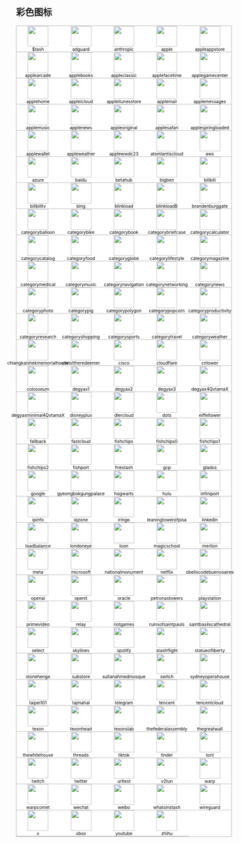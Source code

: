 <style>
.container {
  display: grid;
  grid-template-columns: repeat(5, 20%);
  place-items: center;
  border: 1px solid #b8b8b8;
}
.container img {
  width: 48px;
}
.container div {
  width: 100%;
  display: flex;
  flex-direction: column;
  align-items: center;
  font-size: 0.64rem;
  border-bottom: 1px solid #b8b8b8;
}
.light {
  background-color: rgb(255, 255, 255);
  color: black;
}
.dark {
  background-color: rgb(40, 42, 54);
  color: white;
}
</style>

## 彩色图标

<div class="container light">
  <div><img src="https://fastly.jsdelivr.net/gh/shindgewongxj/WHATSINStash@master/icon/$tash.png"/><span>$tash</span></div>
  <div><img src="https://fastly.jsdelivr.net/gh/shindgewongxj/WHATSINStash@master/icon/adguard.png"/><span>adguard</span></div>
  <div><img src="https://fastly.jsdelivr.net/gh/shindgewongxj/WHATSINStash@master/icon/anthropic.png"/><span>anthropic</span></div>
  <div><img src="https://fastly.jsdelivr.net/gh/shindgewongxj/WHATSINStash@master/icon/apple.png"/><span>apple</span></div>
  <div><img src="https://fastly.jsdelivr.net/gh/shindgewongxj/WHATSINStash@master/icon/appleappstore.png"/><span>appleappstore</span></div>
  <div><img src="https://fastly.jsdelivr.net/gh/shindgewongxj/WHATSINStash@master/icon/applearcade.png"/><span>applearcade</span></div>
  <div><img src="https://fastly.jsdelivr.net/gh/shindgewongxj/WHATSINStash@master/icon/applebooks.png"/><span>applebooks</span></div>
  <div><img src="https://fastly.jsdelivr.net/gh/shindgewongxj/WHATSINStash@master/icon/appleclassic.png"/><span>appleclassic</span></div>
  <div><img src="https://fastly.jsdelivr.net/gh/shindgewongxj/WHATSINStash@master/icon/applefacetime.png"/><span>applefacetime</span></div>
  <div><img src="https://fastly.jsdelivr.net/gh/shindgewongxj/WHATSINStash@master/icon/applegamecenter.png"/><span>applegamecenter</span></div>
  <div><img src="https://fastly.jsdelivr.net/gh/shindgewongxj/WHATSINStash@master/icon/applehome.png"/><span>applehome</span></div>
  <div><img src="https://fastly.jsdelivr.net/gh/shindgewongxj/WHATSINStash@master/icon/appleicloud.png"/><span>appleicloud</span></div>
  <div><img src="https://fastly.jsdelivr.net/gh/shindgewongxj/WHATSINStash@master/icon/appleitunesstore.png"/><span>appleitunesstore</span></div>
  <div><img src="https://fastly.jsdelivr.net/gh/shindgewongxj/WHATSINStash@master/icon/applemail.png"/><span>applemail</span></div>
  <div><img src="https://fastly.jsdelivr.net/gh/shindgewongxj/WHATSINStash@master/icon/applemessages.png"/><span>applemessages</span></div>
  <div><img src="https://fastly.jsdelivr.net/gh/shindgewongxj/WHATSINStash@master/icon/applemusic.png"/><span>applemusic</span></div>
  <div><img src="https://fastly.jsdelivr.net/gh/shindgewongxj/WHATSINStash@master/icon/applenews.png"/><span>applenews</span></div>
  <div><img src="https://fastly.jsdelivr.net/gh/shindgewongxj/WHATSINStash@master/icon/appleoriginal.png"/><span>appleoriginal</span></div>
  <div><img src="https://fastly.jsdelivr.net/gh/shindgewongxj/WHATSINStash@master/icon/applesafari.png"/><span>applesafari</span></div>
  <div><img src="https://fastly.jsdelivr.net/gh/shindgewongxj/WHATSINStash@master/icon/applespringloaded.png"/><span>applespringloaded</span></div>
  <div><img src="https://fastly.jsdelivr.net/gh/shindgewongxj/WHATSINStash@master/icon/applewallet.png"/><span>applewallet</span></div>
  <div><img src="https://fastly.jsdelivr.net/gh/shindgewongxj/WHATSINStash@master/icon/appleweather.png"/><span>appleweather</span></div>
  <div><img src="https://fastly.jsdelivr.net/gh/shindgewongxj/WHATSINStash@master/icon/applewwdc23.png"/><span>applewwdc23</span></div>
  <div><img src="https://fastly.jsdelivr.net/gh/shindgewongxj/WHATSINStash@master/icon/atomlantiscloud.png"/><span>atomlantiscloud</span></div>
  <div><img src="https://fastly.jsdelivr.net/gh/shindgewongxj/WHATSINStash@master/icon/aws.png"/><span>aws</span></div>
  <div><img src="https://fastly.jsdelivr.net/gh/shindgewongxj/WHATSINStash@master/icon/azure.png"/><span>azure</span></div>
  <div><img src="https://fastly.jsdelivr.net/gh/shindgewongxj/WHATSINStash@master/icon/baidu.png"/><span>baidu</span></div>
  <div><img src="https://fastly.jsdelivr.net/gh/shindgewongxj/WHATSINStash@master/icon/betahub.png"/><span>betahub</span></div>
  <div><img src="https://fastly.jsdelivr.net/gh/shindgewongxj/WHATSINStash@master/icon/bigben.png"/><span>bigben</span></div>
  <div><img src="https://fastly.jsdelivr.net/gh/shindgewongxj/WHATSINStash@master/icon/bilibili.png"/><span>bilibili</span></div>
  <div><img src="https://fastly.jsdelivr.net/gh/shindgewongxj/WHATSINStash@master/icon/bilibilitv.png"/><span>bilibilitv</span></div>
  <div><img src="https://fastly.jsdelivr.net/gh/shindgewongxj/WHATSINStash@master/icon/bing.png"/><span>bing</span></div>
  <div><img src="https://fastly.jsdelivr.net/gh/shindgewongxj/WHATSINStash@master/icon/blinkload.png"/><span>blinkload</span></div>
  <div><img src="https://fastly.jsdelivr.net/gh/shindgewongxj/WHATSINStash@master/icon/blinkloadB.png"/><span>blinkloadB</span></div>
  <div><img src="https://fastly.jsdelivr.net/gh/shindgewongxj/WHATSINStash@master/icon/brandenburggate.png"/><span>brandenburggate</span></div>
  <div><img src="https://fastly.jsdelivr.net/gh/shindgewongxj/WHATSINStash@master/icon/categoryballoon.png"/><span>categoryballoon</span></div>
  <div><img src="https://fastly.jsdelivr.net/gh/shindgewongxj/WHATSINStash@master/icon/categorybike.png"/><span>categorybike</span></div>
  <div><img src="https://fastly.jsdelivr.net/gh/shindgewongxj/WHATSINStash@master/icon/categorybook.png"/><span>categorybook</span></div>
  <div><img src="https://fastly.jsdelivr.net/gh/shindgewongxj/WHATSINStash@master/icon/categorybriefcase.png"/><span>categorybriefcase</span></div>
  <div><img src="https://fastly.jsdelivr.net/gh/shindgewongxj/WHATSINStash@master/icon/categorycalculator.png"/><span>categorycalculator</span></div>
  <div><img src="https://fastly.jsdelivr.net/gh/shindgewongxj/WHATSINStash@master/icon/categorycatalog.png"/><span>categorycatalog</span></div>
  <div><img src="https://fastly.jsdelivr.net/gh/shindgewongxj/WHATSINStash@master/icon/categoryfood.png"/><span>categoryfood</span></div>
  <div><img src="https://fastly.jsdelivr.net/gh/shindgewongxj/WHATSINStash@master/icon/categoryglobe.png"/><span>categoryglobe</span></div>
  <div><img src="https://fastly.jsdelivr.net/gh/shindgewongxj/WHATSINStash@master/icon/categorylifestyle.png"/><span>categorylifestyle</span></div>
  <div><img src="https://fastly.jsdelivr.net/gh/shindgewongxj/WHATSINStash@master/icon/categorymagazine.png"/><span>categorymagazine</span></div>
  <div><img src="https://fastly.jsdelivr.net/gh/shindgewongxj/WHATSINStash@master/icon/categorymedical.png"/><span>categorymedical</span></div>
  <div><img src="https://fastly.jsdelivr.net/gh/shindgewongxj/WHATSINStash@master/icon/categorymusic.png"/><span>categorymusic</span></div>
  <div><img src="https://fastly.jsdelivr.net/gh/shindgewongxj/WHATSINStash@master/icon/categorynavigation.png"/><span>categorynavigation</span></div>
  <div><img src="https://fastly.jsdelivr.net/gh/shindgewongxj/WHATSINStash@master/icon/categorynetworking.png"/><span>categorynetworking</span></div>
  <div><img src="https://fastly.jsdelivr.net/gh/shindgewongxj/WHATSINStash@master/icon/categorynews.png"/><span>categorynews</span></div>
  <div><img src="https://fastly.jsdelivr.net/gh/shindgewongxj/WHATSINStash@master/icon/categoryphoto.png"/><span>categoryphoto</span></div>
  <div><img src="https://fastly.jsdelivr.net/gh/shindgewongxj/WHATSINStash@master/icon/categorypig.png"/><span>categorypig</span></div>
  <div><img src="https://fastly.jsdelivr.net/gh/shindgewongxj/WHATSINStash@master/icon/categorypolygon.png"/><span>categorypolygon</span></div>
  <div><img src="https://fastly.jsdelivr.net/gh/shindgewongxj/WHATSINStash@master/icon/categorypopcorn.png"/><span>categorypopcorn</span></div>
  <div><img src="https://fastly.jsdelivr.net/gh/shindgewongxj/WHATSINStash@master/icon/categoryproductivity.png"/><span>categoryproductivity</span></div>
  <div><img src="https://fastly.jsdelivr.net/gh/shindgewongxj/WHATSINStash@master/icon/categoryresearch.png"/><span>categoryresearch</span></div>
  <div><img src="https://fastly.jsdelivr.net/gh/shindgewongxj/WHATSINStash@master/icon/categoryshopping.png"/><span>categoryshopping</span></div>
  <div><img src="https://fastly.jsdelivr.net/gh/shindgewongxj/WHATSINStash@master/icon/categorysports.png"/><span>categorysports</span></div>
  <div><img src="https://fastly.jsdelivr.net/gh/shindgewongxj/WHATSINStash@master/icon/categorytravel.png"/><span>categorytravel</span></div>
  <div><img src="https://fastly.jsdelivr.net/gh/shindgewongxj/WHATSINStash@master/icon/categoryweather.png"/><span>categoryweather</span></div>
  <div><img src="https://fastly.jsdelivr.net/gh/shindgewongxj/WHATSINStash@master/icon/chiangkaishekmemorialhouse.png"/><span>chiangkaishekmemorialhouse</span></div>
  <div><img src="https://fastly.jsdelivr.net/gh/shindgewongxj/WHATSINStash@master/icon/christtheredeemer.png"/><span>christtheredeemer</span></div>
  <div><img src="https://fastly.jsdelivr.net/gh/shindgewongxj/WHATSINStash@master/icon/cisco.png"/><span>cisco</span></div>
  <div><img src="https://fastly.jsdelivr.net/gh/shindgewongxj/WHATSINStash@master/icon/cloudflare.png"/><span>cloudflare</span></div>
  <div><img src="https://fastly.jsdelivr.net/gh/shindgewongxj/WHATSINStash@master/icon/cntower.png"/><span>cntower</span></div>
  <div><img src="https://fastly.jsdelivr.net/gh/shindgewongxj/WHATSINStash@master/icon/colosseum.png"/><span>colosseum</span></div>
  <div><img src="https://fastly.jsdelivr.net/gh/shindgewongxj/WHATSINStash@master/icon/degyax1.png"/><span>degyax1</span></div>
  <div><img src="https://fastly.jsdelivr.net/gh/shindgewongxj/WHATSINStash@master/icon/degyax2.png"/><span>degyax2</span></div>
  <div><img src="https://fastly.jsdelivr.net/gh/shindgewongxj/WHATSINStash@master/icon/degyax3.png"/><span>degyax3</span></div>
  <div><img src="https://fastly.jsdelivr.net/gh/shindgewongxj/WHATSINStash@master/icon/degyax4QvtamaX.png"/><span>degyax4QvtamaX</span></div>
  <div><img src="https://fastly.jsdelivr.net/gh/shindgewongxj/WHATSINStash@master/icon/degyaxminimal4QvtamaX.png"/><span>degyaxminimal4QvtamaX</span></div>
  <div><img src="https://fastly.jsdelivr.net/gh/shindgewongxj/WHATSINStash@master/icon/disneyplus.png"/><span>disneyplus</span></div>
  <div><img src="https://fastly.jsdelivr.net/gh/shindgewongxj/WHATSINStash@master/icon/dlercloud.png"/><span>dlercloud</span></div>
  <div><img src="https://fastly.jsdelivr.net/gh/shindgewongxj/WHATSINStash@master/icon/dots.png"/><span>dots</span></div>
  <div><img src="https://fastly.jsdelivr.net/gh/shindgewongxj/WHATSINStash@master/icon/eiffeltower.png"/><span>eiffeltower</span></div>
  <div><img src="https://fastly.jsdelivr.net/gh/shindgewongxj/WHATSINStash@master/icon/fallback.png"/><span>fallback</span></div>
  <div><img src="https://fastly.jsdelivr.net/gh/shindgewongxj/WHATSINStash@master/icon/fastcloud.png"/><span>fastcloud</span></div>
  <div><img src="https://fastly.jsdelivr.net/gh/shindgewongxj/WHATSINStash@master/icon/fishchips.png"/><span>fishchips</span></div>
  <div><img src="https://fastly.jsdelivr.net/gh/shindgewongxj/WHATSINStash@master/icon/fishchips0.png"/><span>fishchips0</span></div>
  <div><img src="https://fastly.jsdelivr.net/gh/shindgewongxj/WHATSINStash@master/icon/fishchips1.png"/><span>fishchips1</span></div>
  <div><img src="https://fastly.jsdelivr.net/gh/shindgewongxj/WHATSINStash@master/icon/fishchips2.png"/><span>fishchips2</span></div>
  <div><img src="https://fastly.jsdelivr.net/gh/shindgewongxj/WHATSINStash@master/icon/fishport.png"/><span>fishport</span></div>
  <div><img src="https://fastly.jsdelivr.net/gh/shindgewongxj/WHATSINStash@master/icon/friestash.png"/><span>friestash</span></div>
  <div><img src="https://fastly.jsdelivr.net/gh/shindgewongxj/WHATSINStash@master/icon/gcp.png"/><span>gcp</span></div>
  <div><img src="https://fastly.jsdelivr.net/gh/shindgewongxj/WHATSINStash@master/icon/glados.png"/><span>glados</span></div>
  <div><img src="https://fastly.jsdelivr.net/gh/shindgewongxj/WHATSINStash@master/icon/google.png"/><span>google</span></div>
  <div><img src="https://fastly.jsdelivr.net/gh/shindgewongxj/WHATSINStash@master/icon/gyeongbokgungpalace.png"/><span>gyeongbokgungpalace</span></div>
  <div><img src="https://fastly.jsdelivr.net/gh/shindgewongxj/WHATSINStash@master/icon/hogwarts.png"/><span>hogwarts</span></div>
  <div><img src="https://fastly.jsdelivr.net/gh/shindgewongxj/WHATSINStash@master/icon/hulu.png"/><span>hulu</span></div>
  <div><img src="https://fastly.jsdelivr.net/gh/shindgewongxj/WHATSINStash@master/icon/infiniport.png"/><span>infiniport</span></div>
  <div><img src="https://fastly.jsdelivr.net/gh/shindgewongxj/WHATSINStash@master/icon/ipinfo.png"/><span>ipinfo</span></div>
  <div><img src="https://fastly.jsdelivr.net/gh/shindgewongxj/WHATSINStash@master/icon/iqzone.png"/><span>iqzone</span></div>
  <div><img src="https://fastly.jsdelivr.net/gh/shindgewongxj/WHATSINStash@master/icon/iringo.png"/><span>iringo</span></div>
  <div><img src="https://fastly.jsdelivr.net/gh/shindgewongxj/WHATSINStash@master/icon/leaningtowerofpisa.png"/><span>leaningtowerofpisa</span></div>
  <div><img src="https://fastly.jsdelivr.net/gh/shindgewongxj/WHATSINStash@master/icon/linkedin.png"/><span>linkedin</span></div>
  <div><img src="https://fastly.jsdelivr.net/gh/shindgewongxj/WHATSINStash@master/icon/loadbalance.png"/><span>loadbalance</span></div>
  <div><img src="https://fastly.jsdelivr.net/gh/shindgewongxj/WHATSINStash@master/icon/londoneye.png"/><span>londoneye</span></div>
  <div><img src="https://fastly.jsdelivr.net/gh/shindgewongxj/WHATSINStash@master/icon/loon.png"/><span>loon</span></div>
  <div><img src="https://fastly.jsdelivr.net/gh/shindgewongxj/WHATSINStash@master/icon/magicschool.png"/><span>magicschool</span></div>
  <div><img src="https://fastly.jsdelivr.net/gh/shindgewongxj/WHATSINStash@master/icon/merlion.png"/><span>merlion</span></div>
  <div><img src="https://fastly.jsdelivr.net/gh/shindgewongxj/WHATSINStash@master/icon/meta.png"/><span>meta</span></div>
  <div><img src="https://fastly.jsdelivr.net/gh/shindgewongxj/WHATSINStash@master/icon/microsoft.png"/><span>microsoft</span></div>
  <div><img src="https://fastly.jsdelivr.net/gh/shindgewongxj/WHATSINStash@master/icon/nationalmonument.png"/><span>nationalmonument</span></div>
  <div><img src="https://fastly.jsdelivr.net/gh/shindgewongxj/WHATSINStash@master/icon/netflix.png"/><span>netflix</span></div>
  <div><img src="https://fastly.jsdelivr.net/gh/shindgewongxj/WHATSINStash@master/icon/obeliscodebuenosaires.png"/><span>obeliscodebuenosaires</span></div>
  <div><img src="https://fastly.jsdelivr.net/gh/shindgewongxj/WHATSINStash@master/icon/openai.png"/><span>openai</span></div>
  <div><img src="https://fastly.jsdelivr.net/gh/shindgewongxj/WHATSINStash@master/icon/openit.png"/><span>openit</span></div>
  <div><img src="https://fastly.jsdelivr.net/gh/shindgewongxj/WHATSINStash@master/icon/oracle.png"/><span>oracle</span></div>
  <div><img src="https://fastly.jsdelivr.net/gh/shindgewongxj/WHATSINStash@master/icon/petronastowers.png"/><span>petronastowers</span></div>
  <div><img src="https://fastly.jsdelivr.net/gh/shindgewongxj/WHATSINStash@master/icon/playstation.png"/><span>playstation</span></div>
  <div><img src="https://fastly.jsdelivr.net/gh/shindgewongxj/WHATSINStash@master/icon/primevideo.png"/><span>primevideo</span></div>
  <div><img src="https://fastly.jsdelivr.net/gh/shindgewongxj/WHATSINStash@master/icon/relay.png"/><span>relay</span></div>
  <div><img src="https://fastly.jsdelivr.net/gh/shindgewongxj/WHATSINStash@master/icon/riotgames.png"/><span>riotgames</span></div>
  <div><img src="https://fastly.jsdelivr.net/gh/shindgewongxj/WHATSINStash@master/icon/ruinsofsaintpauls.png"/><span>ruinsofsaintpauls</span></div>
  <div><img src="https://fastly.jsdelivr.net/gh/shindgewongxj/WHATSINStash@master/icon/saintbasilscathedral.png"/><span>saintbasilscathedral</span></div>
  <div><img src="https://fastly.jsdelivr.net/gh/shindgewongxj/WHATSINStash@master/icon/select.png"/><span>select</span></div>
  <div><img src="https://fastly.jsdelivr.net/gh/shindgewongxj/WHATSINStash@master/icon/skylines.png"/><span>skylines</span></div>
  <div><img src="https://fastly.jsdelivr.net/gh/shindgewongxj/WHATSINStash@master/icon/spotify.png"/><span>spotify</span></div>
  <div><img src="https://fastly.jsdelivr.net/gh/shindgewongxj/WHATSINStash@master/icon/stashflight.png"/><span>stashflight</span></div>
  <div><img src="https://fastly.jsdelivr.net/gh/shindgewongxj/WHATSINStash@master/icon/statueofliberty.png"/><span>statueofliberty</span></div>
  <div><img src="https://fastly.jsdelivr.net/gh/shindgewongxj/WHATSINStash@master/icon/stonehenge.png"/><span>stonehenge</span></div>
  <div><img src="https://fastly.jsdelivr.net/gh/shindgewongxj/WHATSINStash@master/icon/substore.png"/><span>substore</span></div>
  <div><img src="https://fastly.jsdelivr.net/gh/shindgewongxj/WHATSINStash@master/icon/sultanahmedmosque.png"/><span>sultanahmedmosque</span></div>
  <div><img src="https://fastly.jsdelivr.net/gh/shindgewongxj/WHATSINStash@master/icon/switch.png"/><span>switch</span></div>
  <div><img src="https://fastly.jsdelivr.net/gh/shindgewongxj/WHATSINStash@master/icon/sydneyoperahouse.png"/><span>sydneyoperahouse</span></div>
  <div><img src="https://fastly.jsdelivr.net/gh/shindgewongxj/WHATSINStash@master/icon/taipei101.png"/><span>taipei101</span></div>
  <div><img src="https://fastly.jsdelivr.net/gh/shindgewongxj/WHATSINStash@master/icon/tajmahal.png"/><span>tajmahal</span></div>
  <div><img src="https://fastly.jsdelivr.net/gh/shindgewongxj/WHATSINStash@master/icon/telegram.png"/><span>telegram</span></div>
  <div><img src="https://fastly.jsdelivr.net/gh/shindgewongxj/WHATSINStash@master/icon/tencent.png"/><span>tencent</span></div>
  <div><img src="https://fastly.jsdelivr.net/gh/shindgewongxj/WHATSINStash@master/icon/tencentcloud.png"/><span>tencentcloud</span></div>
  <div><img src="https://fastly.jsdelivr.net/gh/shindgewongxj/WHATSINStash@master/icon/texon.png"/><span>texon</span></div>
  <div><img src="https://fastly.jsdelivr.net/gh/shindgewongxj/WHATSINStash@master/icon/texonhead.png"/><span>texonhead</span></div>
  <div><img src="https://fastly.jsdelivr.net/gh/shindgewongxj/WHATSINStash@master/icon/texonslab.png"/><span>texonslab</span></div>
  <div><img src="https://fastly.jsdelivr.net/gh/shindgewongxj/WHATSINStash@master/icon/thefederalassembly.png"/><span>thefederalassembly</span></div>
  <div><img src="https://fastly.jsdelivr.net/gh/shindgewongxj/WHATSINStash@master/icon/thegreatwall.png"/><span>thegreatwall</span></div>
  <div><img src="https://fastly.jsdelivr.net/gh/shindgewongxj/WHATSINStash@master/icon/thewhitehouse.png"/><span>thewhitehouse</span></div>
  <div><img src="https://fastly.jsdelivr.net/gh/shindgewongxj/WHATSINStash@master/icon/threads.png"/><span>threads</span></div>
  <div><img src="https://fastly.jsdelivr.net/gh/shindgewongxj/WHATSINStash@master/icon/tiktok.png"/><span>tiktok</span></div>
  <div><img src="https://fastly.jsdelivr.net/gh/shindgewongxj/WHATSINStash@master/icon/tinder.png"/><span>tinder</span></div>
  <div><img src="https://fastly.jsdelivr.net/gh/shindgewongxj/WHATSINStash@master/icon/torii.png"/><span>torii</span></div>
  <div><img src="https://fastly.jsdelivr.net/gh/shindgewongxj/WHATSINStash@master/icon/twitch.png"/><span>twitch</span></div>
  <div><img src="https://fastly.jsdelivr.net/gh/shindgewongxj/WHATSINStash@master/icon/twitter.png"/><span>twitter</span></div>
  <div><img src="https://fastly.jsdelivr.net/gh/shindgewongxj/WHATSINStash@master/icon/urltest.png"/><span>urltest</span></div>
  <div><img src="https://fastly.jsdelivr.net/gh/shindgewongxj/WHATSINStash@master/icon/v2tun.png"/><span>v2tun</span></div>
  <div><img src="https://fastly.jsdelivr.net/gh/shindgewongxj/WHATSINStash@master/icon/warp.png"/><span>warp</span></div>
  <div><img src="https://fastly.jsdelivr.net/gh/shindgewongxj/WHATSINStash@master/icon/warpcomet.png"/><span>warpcomet</span></div>
  <div><img src="https://fastly.jsdelivr.net/gh/shindgewongxj/WHATSINStash@master/icon/wechat.png"/><span>wechat</span></div>
  <div><img src="https://fastly.jsdelivr.net/gh/shindgewongxj/WHATSINStash@master/icon/weibo.png"/><span>weibo</span></div>
  <div><img src="https://fastly.jsdelivr.net/gh/shindgewongxj/WHATSINStash@master/icon/whatsinstash.png"/><span>whatsinstash</span></div>
  <div><img src="https://fastly.jsdelivr.net/gh/shindgewongxj/WHATSINStash@master/icon/wireguard.png"/><span>wireguard</span></div>
  <div><img src="https://fastly.jsdelivr.net/gh/shindgewongxj/WHATSINStash@master/icon/x.png"/><span>x</span></div>
  <div><img src="https://fastly.jsdelivr.net/gh/shindgewongxj/WHATSINStash@master/icon/xbox.png"/><span>xbox</span></div>
  <div><img src="https://fastly.jsdelivr.net/gh/shindgewongxj/WHATSINStash@master/icon/youtube.png"/><span>youtube</span></div>
  <div><img src="https://fastly.jsdelivr.net/gh/shindgewongxj/WHATSINStash@master/icon/zhihu.png"/><span>zhihu</span></div>
</div>
